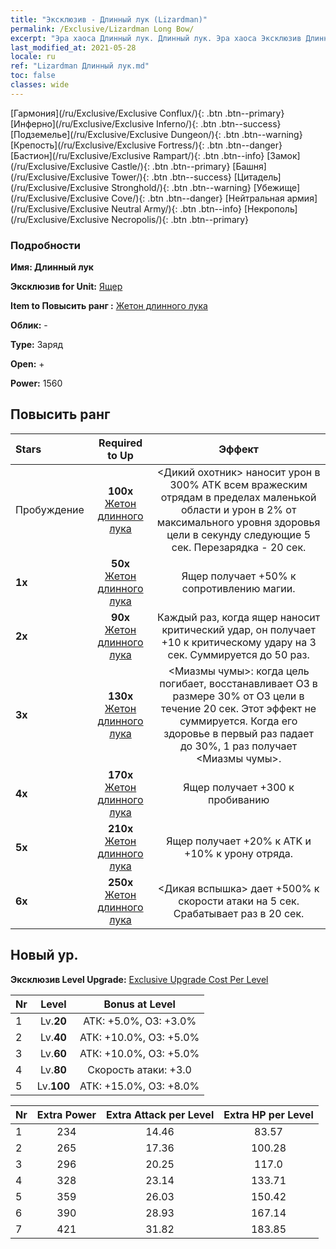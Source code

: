 ```yaml
---
title: "Эксклюзив - Длинный лук (Lizardman)"
permalink: /Exclusive/Lizardman Long Bow/
excerpt: "Эра хаоса Длинный лук. Длинный лук. Эра хаоса Эксклюзив Длинный лук. Ящер Эксклюзив."
last_modified_at: 2021-05-28
locale: ru
ref: "Lizardman Длинный лук.md"
toc: false
classes: wide
---
```

 [Гармония](/ru/Exclusive/Exclusive Conflux/){: .btn .btn--primary} [Инферно](/ru/Exclusive/Exclusive Inferno/){: .btn .btn--success} [Подземелье](/ru/Exclusive/Exclusive Dungeon/){: .btn .btn--warning} [Крепость](/ru/Exclusive/Exclusive Fortress/){: .btn .btn--danger} [Бастион](/ru/Exclusive/Exclusive Rampart/){: .btn .btn--info} [Замок](/ru/Exclusive/Exclusive Castle/){: .btn .btn--primary} [Башня](/ru/Exclusive/Exclusive Tower/){: .btn .btn--success} [Цитадель](/ru/Exclusive/Exclusive Stronghold/){: .btn .btn--warning} [Убежище](/ru/Exclusive/Exclusive Cove/){: .btn .btn--danger} [Нейтральная армия](/ru/Exclusive/Exclusive Neutral Army/){: .btn .btn--info} [Некрополь](/ru/Exclusive/Exclusive Necropolis/){: .btn .btn--primary} 

### Подробности
 **Имя: Длинный лук** 

 **Эксклюзив for Unit:** [Ящер](/ru/units/Lizardman/) 

 **Item to Повысить ранг :** [Жетон длинного лука](/ItemsRU/con_914/)

 **Облик:** -

 **Type:** Заряд

 **Open:** +

 **Power:** 1560

## Повысить ранг 

  |     Stars    |  Required to Up | Эффект |
  |:-------------|:---------------:|:---------------:|
  |  Пробуждение  | **100x** [Жетон длинного лука](/ItemsRU/con_914/) | <Дикий охотник> наносит урон в 300% ATK всем вражеским отрядам в пределах маленькой области и урон в 2% от максимального уровня здоровья цели в секунду следующие 5 сек. Перезарядка - 20 сек. |
  | **1x** <i class="fas fa-star"/> | **50x** [Жетон длинного лука](/ItemsRU/con_914/) | Ящер получает +50% к сопротивлению магии. |
  | **2x** <i class="fas fa-star"/> | **90x** [Жетон длинного лука](/ItemsRU/con_914/) | Каждый раз, когда ящер наносит критический удар, он получает +10 к критическому удару на 3 сек. Суммируется до 50 раз. |
  | **3x** <i class="fas fa-star"/> | **130x** [Жетон длинного лука](/ItemsRU/con_914/) | <Миазмы чумы>: когда цель погибает, восстанавливает ОЗ в размере 30% от ОЗ цели в течение 20 сек. Этот эффект не суммируется. Когда его здоровье в первый раз падает до 30%, 1 раз получает <Миазмы чумы>. |
  | **4x** <i class="fas fa-star"/> | **170x** [Жетон длинного лука](/ItemsRU/con_914/) | Ящер получает +300 к пробиванию |
  | **5x** <i class="fas fa-star"/> | **210x** [Жетон длинного лука](/ItemsRU/con_914/) | Ящер получает +20% к ATK и +10% к урону отряда. |
  | **6x** <i class="fas fa-star"/> | **250x** [Жетон длинного лука](/ItemsRU/con_914/) | <Дикая вспышка> дает +500% к скорости атаки на 5 сек. Срабатывает раз в 20 сек. |


## Новый ур.
 **Эксклюзив Level Upgrade:** [Exclusive Upgrade Cost Per Level](/Exclusive/ExclusiveUpgradeCostPerLevel/)

  |  Nr  |   Level  | Bonus at Level |
  |:-----|:--------:|:--------------:|
  | 1 | Lv.**20** | АТК: +5.0%, ОЗ: +3.0% |
  | 2 | Lv.**40** | АТК: +10.0%, ОЗ: +5.0% |
  | 3 | Lv.**60** | АТК: +10.0%, ОЗ: +5.0% |
  | 4 | Lv.**80** | Скорость атаки: +3.0 |
  | 5 | Lv.**100** | АТК: +15.0%, ОЗ: +8.0% |


  |  Nr  |  Extra Power | Extra Attack per Level | Extra HP per Level |
  |:-----|:--------:|:--------:|:--------:|
  | 1 | 234 | 14.46 | 83.57 |
  | 2 | 265 | 17.36 | 100.28 |
  | 3 | 296 | 20.25 | 117.0 |
  | 4 | 328 | 23.14 | 133.71 |
  | 5 | 359 | 26.03 | 150.42 |
  | 6 | 390 | 28.93 | 167.14 |
  | 7 | 421 | 31.82 | 183.85 |


